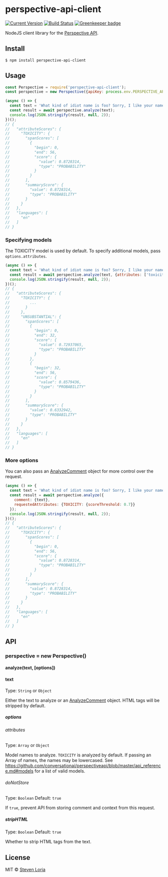 # perspective-api-client

[![Current Version](https://img.shields.io/npm/v/perspective-api-client.svg)](https://www.npmjs.org/package/perspective-api-client)
[![Build Status](https://travis-ci.org/sloria/perspective-api-client.svg?branch=master)](https://travis-ci.org/sloria/perspective-api-client)
[![Greenkeeper badge](https://badges.greenkeeper.io/sloria/perspective-api-client.svg)](https://greenkeeper.io/)

NodeJS client library for the [Perspective API](https://www.perspectiveapi.com/).

## Install

```
$ npm install perspective-api-client
```

## Usage

```js
const Perspective = require('perspective-api-client');
const perspective = new Perspective({apiKey: process.env.PERSPECTIVE_API_KEY});

(async () => {
  const text = 'What kind of idiot name is foo? Sorry, I like your name.';
  const result = await perspective.analyze(text);
  console.log(JSON.stringify(result, null, 2));
})();
// {
//   "attributeScores": {
//     "TOXICITY": {
//       "spanScores": [
//         {
//           "begin": 0,
//           "end": 56,
//           "score": {
//             "value": 0.8728314,
//             "type": "PROBABILITY"
//           }
//         }
//       ],
//       "summaryScore": {
//         "value": 0.8728314,
//         "type": "PROBABILITY"
//       }
//     }
//   },
//   "languages": [
//     "en"
//   ]
// }
```

### Specifying models

The TOXICITY model is used by default. To specify additional models,
    pass `options.attributes`.

```js
(async () => {
  const text = 'What kind of idiot name is foo? Sorry, I like your name.';
  const result = await perspective.analyze(text, {attributes: ['toxicity', 'unsubstantial']});
  console.log(JSON.stringify(result, null, 2));
})();
// {
//   "attributeScores": {
//     "TOXICITY": {
//         ...
//       }
//     },
//     "UNSUBSTANTIAL": {
//       "spanScores": [
//         {
//           "begin": 0,
//           "end": 32,
//           "score": {
//             "value": 0.72937065,
//             "type": "PROBABILITY"
//           }
//         },
//         {
//           "begin": 32,
//           "end": 56,
//           "score": {
//             "value": 0.8579436,
//             "type": "PROBABILITY"
//           }
//         }
//       ],
//       "summaryScore": {
//         "value": 0.6332942,
//         "type": "PROBABILITY"
//       }
//     }
//   },
//   "languages": [
//     "en"
//   ]
// }
```

### More options

You can also pass an [AnalyzeComment](https://github.com/conversationai/perspectiveapi/blob/master/api_reference.md#analyzecomment-request)
object for more control over the request.

```js
(async () => {
  const text = 'What kind of idiot name is foo? Sorry, I like your name.';
  const result = await perspective.analyze({
    comment: {text},
    requestedAttributes: {TOXICITY: {scoreThreshold: 0.7}}
  });
  console.log(JSON.stringify(result, null, 2));
})();
// {
//   "attributeScores": {
//     "TOXICITY": {
//       "spanScores": [
//         {
//           "begin": 0,
//           "end": 56,
//           "score": {
//             "value": 0.8728314,
//             "type": "PROBABILITY"
//           }
//         }
//       ],
//       "summaryScore": {
//         "value": 0.8728314,
//         "type": "PROBABILITY"
//       }
//     }
//   },
//   "languages": [
//     "en"
//   ]
// }
```

## API

### perspective = new Perspective()

#### analyze(text, [options])

#### text

Type: `String` or `Object`

Either the text to analyze or an [AnalyzeComment](https://github.com/conversationai/perspectiveapi/blob/master/api_reference.md#analyzecomment-request) object.
HTML tags will be stripped by default.

##### options

###### attributes

Type: `Array` or `Object`

Model names to analyze. `TOXICITY` is analyzed by default. If passing an Array of names, the names may be lowercased.
See https://github.com/conversationai/perspectiveapi/blob/master/api_reference.md#models
for a list of valid models.

###### doNotStore

Type: `Boolean`
Default: `true`

If `true`, prevent API from storing comment and context from this request.

##### stripHTML

Type: `Boolean`
Default: `true`

Whether to strip HTML tags from the text.

## License

MIT © [Steven Loria](http://stevenloria.com)
